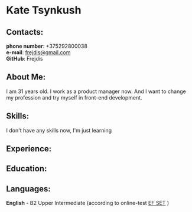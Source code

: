 # Kate Tsynkush
## Contacts:
**phone number**: +375292800038\
**e-mail**: <frejdis@gmail.com>\
**GitHub**: Frejdis

## About Me:

I am 31 years old. I work as a product manager now. And I want to change my profession and try myself in front-end development.

## Skills:

I don't have any skills now, I'm just learning

## Experience:

## Education:
## Languages:

**English** - B2 Upper Intermediate (according to online-test [EF SET](https://www.efset.org/cert/jnZKnm) )